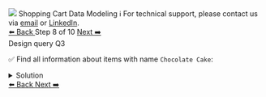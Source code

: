 <!-- TOP -->
<div class="top">
  <img src="https://datastax-academy.github.io/katapod-shared-assets/images/ds-academy-logo.svg" />
  <span class="scenario-title">Shopping Cart Data Modeling</span>
  <span class="scenario-subtitle">ℹ️ For technical support, please contact us via <a href="mailto:aleksandr.volochnev@datastax.com">email</a> or <a href="https://dtsx.io/aleks">LinkedIn</a>.</span> 
</div>

<!-- NAVIGATION -->
<div id="navigation-top" class="navigation-top">
 <a href='command:katapod.loadPage?[{"step":"step7-astra"}]'
   class="btn btn-dark navigation-top-left">⬅️ Back
 </a>
<span class="step-count"> Step 8 of 10</span>
 <a href='command:katapod.loadPage?[{"step":"step9-astra"}]'
    class="btn btn-dark navigation-top-right">Next ➡️
  </a>
</div>

<!-- CONTENT -->

<div class="step-title">Design query Q3</div>

✅ Find all information about items with name `Chocolate Cake`:

<details>
  <summary>Solution</summary>

```
SELECT * 
FROM items_by_name
WHERE name = 'Chocolate Cake';
```

</details>

<!-- NAVIGATION -->
<div id="navigation-bottom" class="navigation-bottom">
 <a href='command:katapod.loadPage?[{"step":"step7-astra"}]'
   class="btn btn-dark navigation-bottom-left">⬅️ Back
 </a>
 <a href='command:katapod.loadPage?[{"step":"step9-astra"}]'
    class="btn btn-dark navigation-bottom-right">Next ➡️
  </a>
</div>

